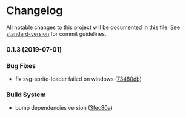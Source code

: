 # Changelog

All notable changes to this project will be documented in this file. See [standard-version](https://github.com/conventional-changelog/standard-version) for commit guidelines.

### 0.1.3 (2019-07-01)


### Bug Fixes

* fix svg-sprite-loader failed on windows ([73480db](https://github.com/ntnyq/element-boilerplate/commit/73480db))


### Build System

* bump dependencies version ([3fec80a](https://github.com/ntnyq/element-boilerplate/commit/3fec80a))
